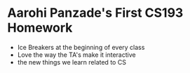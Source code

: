 # Aarohi Panzade's First CS193 Homework

- Ice Breakers at the beginning of every class
- Love the way the TA's make it interactive
- the new things we learn related to CS

